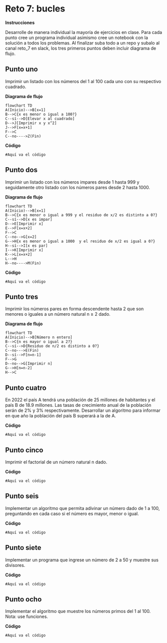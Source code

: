 # Reto 7: bucles
**Instrucciones**

Desarrolle de manera individual la mayoría de ejercicios en clase. Para cada punto cree un programa individual asimismo cree un notebook con la solución a todos los problemas. Al finalizar suba todo a un repo y subalo al canal reto_7 en slack, los tres primeros puntos deben incluir diagrama de flujo.

## Punto uno
Imprimir un listado con los números del 1 al 100 cada uno con su respectivo cuadrado.

**Diagrama de flujo**

```mermaid
flowchart TD
A(Inicio)-->B[x=1]
B-->C{x es menor o igual a 100?}
C--sí-->D[Elevar x al cuadrado]
D-->J[Imprimir x y x^2]
J-->F[x=x+1]
F-->C
C--no---->Z(Fin)
```

**Código**

```
#Aquí va el código

```

## Punto dos
Imprimir un listado con los números impares desde 1 hasta 999 y seguidamente otro listado con los números pares desde 2 hasta 1000.

**Diagrama de flujo**

```mermaid
flowchart TD
A(Inicio)-->B[x=1]
B-->C{x es menor o igual a 999 y el residuo de x/2 es distinto a 0?}
C--sí-->D[x es impar]
D-->E[Imprimir x]
E-->F[x=x+2]
F-->C
C--no-->G[x=2]
G-->H{x es menor o igual a 1000  y el residuo de x/2 es igual a 0?}
H--sí-->I[x es par]
I-->K[Imprimir x]
K-->L[x=x+2]
L-->H
H--no---->M(Fin)
```

**Código**

```
#Aquí va el código

```

## Punto tres
Imprimir los números pares en forma descendente hasta 2 que son menores o iguales a un número natural n ≥ 2 dado.

**Diagrama de flujo**

```mermaid
flowchart TD
A(Inicio)-->B[Número n entero]
B-->C{n es mayor o igual a 2?}
C--sí-->D{Residuo de n/2 es distinto a 0?}
C--no--->E(Fin)
D--sí-->F[n=n-1]
F-->G
D--no-->G[Imprimir n]
G-->H[n=n-2]
H-->C
```

## Punto cuatro
En 2022 el país A tendrá una población de 25 millones de habitantes y el país B de 18.9 millones. Las tasas de crecimiento anual de la población serán de 2% y 3% respectivamente. Desarrollar un algoritmo para informar en que año la población del país B superará a la de A.

**Código**

```
#Aquí va el código

```

## Punto cinco
Imprimir el factorial de un número natural n dado.

**Código**

```
#Aquí va el código

```

## Punto seis
Implementar un algoritmo que permita adivinar un número dado de 1 a 100, preguntando en cada caso si el número es mayor, menor o igual.

**Código**

```
#Aquí va el código

```

## Punto siete
Implementar un programa que ingrese un número de 2 a 50 y muestre sus divisores.

**Código**

```
#Aquí va el código

```

## Punto ocho
Implementar el algoritmo que muestre los números primos del 1 al 100. Nota: use funciones.

**Código**

```
#Aquí va el código

```
